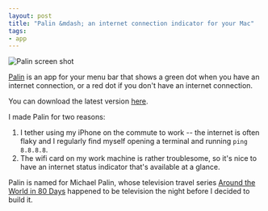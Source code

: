 ```yaml
---
layout: post
title: "Palin &mdash; an internet connection indicator for your Mac"
tags:
- app
---
```


![Palin screen shot](https://c2.staticflickr.com/2/1690/24001417140_7aee37c07f_o.png)

[Palin](http://reyhan.org/projects/palin) is an app for your menu bar that
shows a green dot when you have an internet connection, or a red dot if you
don't have an internet connection.

You can download the latest version [here](https://www.strongspace.com/rey/public/Palin.zip).

I made Palin for two reasons:

1. I tether using my iPhone on the commute to work -- the internet is often
flaky and I regularly find myself opening a terminal and running `ping
8.8.8.8`.
2. The wifi card on my work machine is rather troublesome, so it's
nice to have an internet status indicator that's available at a glance.

Palin is named for Michael Palin, whose television travel series [Around the
World in 80
Days](https://en.wikipedia.org/wiki/Michael_Palin:_Around_the_World_in_80_Days)
happened to be television the night before I decided to build it.

